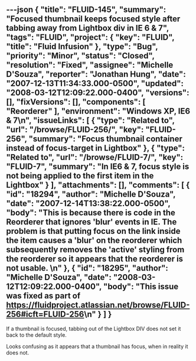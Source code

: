 ---json
{
  "title": "FLUID-145",
  "summary": "Focused thumbnail keeps focused style after tabbing away from Lightbox div in IE 6 & 7",
  "tags": "FLUID",
  "project": {
    "key": "FLUID",
    "title": "Fluid Infusion"
  },
  "type": "Bug",
  "priority": "Minor",
  "status": "Closed",
  "resolution": "Fixed",
  "assignee": "Michelle D'Souza",
  "reporter": "Jonathan Hung",
  "date": "2007-12-13T11:34:33.000-0500",
  "updated": "2008-03-12T12:09:22.000-0400",
  "versions": [],
  "fixVersions": [],
  "components": [
    "Reorderer"
  ],
  "environment": "Windows XP, IE6 & 7\n",
  "issueLinks": [
    {
      "type": "Related to",
      "url": "/browse/FLUID-256/",
      "key": "FLUID-256",
      "summary": "Focus thumbnail container instead of focus-target in Lightbox"
    },
    {
      "type": "Related to",
      "url": "/browse/FLUID-7/",
      "key": "FLUID-7",
      "summary": "In IE6 & 7, focus style is not being applied to the first item in the Lightbox"
    }
  ],
  "attachments": [],
  "comments": [
    {
      "id": "18294",
      "author": "Michelle D'Souza",
      "date": "2007-12-14T13:38:22.000-0500",
      "body": "This is because there is code in the Reorderer that ignores 'blur' events in IE.  The problem is that putting focus on the link inside the item causes a 'blur' on the reorderer which subsequently removes the 'active' styling from the reorderer so it appears that the reorderer is not usable.&#x20;\n"
    },
    {
      "id": "18295",
      "author": "Michelle D'Souza",
      "date": "2008-03-12T12:09:22.000-0400",
      "body": "This issue was fixed as part of <https://fluidproject.atlassian.net/browse/FLUID-256#icft=FLUID-256>\n"
    }
  ]
}
---
If a thumbnail is focused, tabbing out of the Lightbox DIV does not set it back to the default style.

Looks confusing as it appears that a thumbnail has focus, when in reality it does not.

        